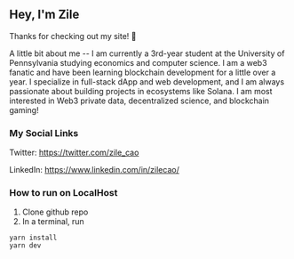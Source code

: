 ## Hey, I'm Zile 

Thanks for checking out my site! 👋

A little bit about me -- I am currently a 3rd-year student at the University of Pennsylvania studying economics and computer science. I am a web3 fanatic and have been learning blockchain development for a little over a year. I specialize in full-stack dApp and web development, and I am always passionate about building projects in ecosystems like Solana. I am most interested in Web3 private data, decentralized science, and blockchain gaming!

### My Social Links

Twitter: https://twitter.com/zile_cao

LinkedIn: https://www.linkedin.com/in/zilecao/

### How to run on LocalHost

1. Clone github repo
2. In a terminal, run 

```
yarn install 
yarn dev
```
